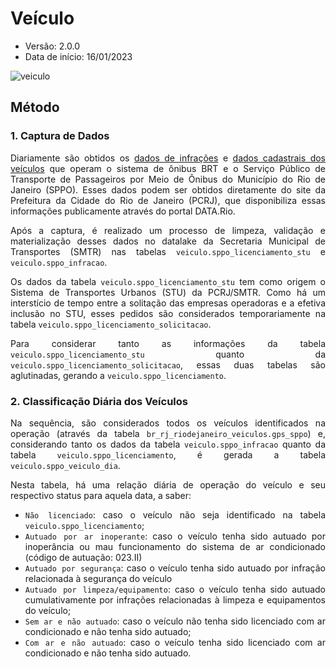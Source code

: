 # Veículo
* Versão: 2.0.0
* Data de início: 16/01/2023

![veiculo](https://user-images.githubusercontent.com/66736583/227351937-7fe4113b-1d94-425d-a170-7e49ed40d66e.png)

<div align="justify">
  
  ## Método

  ### 1. Captura de Dados
  Diariamente são obtidos os [dados de infrações](https://www.data.rio/documents/multas-aplicadas-aos-modos-de-transporte-nos-últimos-cinco-anos) e [dados cadastrais dos veículos](https://www.data.rio/documents/dados-cadastrais-dos-veículos-que-operam-o-sistema-de-ônibus-brt-e-sppo) que operam o sistema de ônibus BRT e o Serviço Público de Transporte de Passageiros por Meio de Ônibus do Município do Rio de Janeiro (SPPO). Esses dados podem ser obtidos diretamente do site da Prefeitura da Cidade do Rio de Janeiro (PCRJ), que disponibiliza essas informações publicamente através do portal DATA.Rio.

  Após a captura, é realizado um processo de limpeza, validação e materialização desses dados no datalake da Secretaria Municipal de Transportes (SMTR) nas tabelas `veiculo.sppo_licenciamento_stu` e `veiculo.sppo_infracao`.

  Os dados da tabela `veiculo.sppo_licenciamento_stu` tem como origem o Sistema de Transportes Urbanos (STU) da PCRJ/SMTR. Como há um interstício de tempo entre a solitação das empresas operadoras e a efetiva inclusão no STU, esses pedidos são considerados temporariamente na tabela `veiculo.sppo_licenciamento_solicitacao`.

  Para considerar tanto as informações da tabela `veiculo.sppo_licenciamento_stu` quanto da `veiculo.sppo_licenciamento_solicitacao`, essas duas tabelas são aglutinadas, gerando a `veiculo.sppo_licenciamento`.

  ### 2. Classificação Diária dos Veículos
  Na sequência, são considerados todos os veículos identificados na operação (através da tabela `br_rj_riodejaneiro_veiculos.gps_sppo`) e, considerando tanto os dados da tabela `veiculo.sppo_infracao` quanto da tabela `veiculo.sppo_licenciamento`, é gerada a tabela `veiculo.sppo_veiculo_dia`.

  Nesta tabela, há uma relação diária de operação do veículo e seu respectivo status para aquela data, a saber:

  * `Não licenciado`: caso o veículo não seja identificado na tabela `veiculo.sppo_licenciamento`;
  * `Autuado por ar inoperante`: caso o veículo tenha sido autuado por inoperância ou mau funcionamento do sistema de ar condicionado (código de autuação: 023.II)
  * `Autuado por segurança`: caso o veículo tenha sido autuado por infração relacionada à segurança do veículo
  * `Autuado por limpeza/equipamento`: caso o veículo tenha sido autuado cumulativamente por infrações relacionadas à limpeza e equipamentos do veículo;
  * `Sem ar e não autuado`: caso o veículo não tenha sido licenciado com ar condicionado e não tenha sido autuado;
  * `Com ar e não autuado`: caso o veículo tenha sido licenciado com ar condicionado e não tenha sido autuado.
</div>
